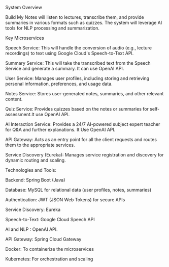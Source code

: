 System Overview

Build My Notes will listen to lectures, transcribe them, and provide summaries in various formats such as quizzes. The system will leverage AI tools for NLP processing and summarization.


Key Microservices

Speech Service: This will handle the conversion of audio (e.g., lecture recordings) to text using Google Cloud's Speech-to-Text API.

Summary Service: This will take the transcribed text from the Speech Service and generate a summary. It can use OpenAI API.

User Service: Manages user profiles, including storing and retrieving personal information, preferences, and usage data.

Notes Service: Stores user-generated notes, summaries, and other relevant content.

Quiz Service: Provides quizzes based on the notes or summaries for self-assessment.It use OpenAI API.

AI Interaction Service: Provides a 24/7 AI-powered subject expert teacher for Q&A and further explanations. It Use OpenAI API.

API Gateway: Acts as an entry point for all the client requests and routes them to the appropriate services.

Service Discovery (Eureka): Manages service registration and discovery for dynamic routing and scaling.


Technologies and Tools:

Backend: Spring Boot (Java)

Database: MySQL for relational data (user profiles, notes, summaries)

Authentication: JWT (JSON Web Tokens) for secure APIs

Service Discovery: Eureka

Speech-to-Text: Google Cloud Speech API

AI and NLP : OpenAI API.

API Gateway: Spring Cloud Gateway

Docker: To containerize the microservices

Kubernetes: For orchestration and scaling 
